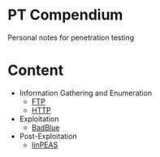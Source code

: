 # PT Compendium
Personal notes for penetration testing

# Content
- Information Gathering and Enumeration
  - [FTP](https://github.com/samuelngiam/PT-Compendium/blob/main/Information%20Gathering%20and%20Enumeration/FTP.md)
  - [HTTP](https://github.com/samuelngiam/PT-Compendium/blob/main/Information%20Gathering%20and%20Enumeration/HTTP.md)
- Exploitation
  - [BadBlue](https://github.com/samuelngiam/PT-Compendium/blob/main/Exploitation/BadBlue.md)
- Post-Exploitation
  - [linPEAS](https://github.com/samuelngiam/PT-Compendium/blob/main/Post-Exploitation/linPEAS.md)
